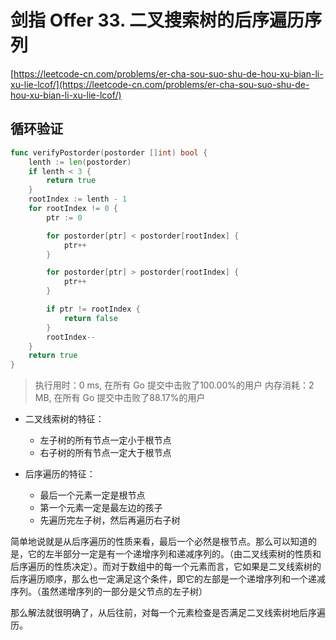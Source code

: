 # 剑指 Offer 33. 二叉搜索树的后序遍历序列
[https://leetcode-cn.com/problems/er-cha-sou-suo-shu-de-hou-xu-bian-li-xu-lie-lcof/](https://leetcode-cn.com/problems/er-cha-sou-suo-shu-de-hou-xu-bian-li-xu-lie-lcof/)

## 循环验证
```go
func verifyPostorder(postorder []int) bool {
	lenth := len(postorder)
	if lenth < 3 {
		return true
	}
	rootIndex := lenth - 1
	for rootIndex != 0 {
		ptr := 0

		for postorder[ptr] < postorder[rootIndex] {
			ptr++
		}

		for postorder[ptr] > postorder[rootIndex] {
			ptr++
		}

		if ptr != rootIndex {
			return false
		}
		rootIndex--
	}
	return true
}
```

>执行用时：0 ms, 在所有 Go 提交中击败了100.00%的用户
内存消耗：2 MB, 在所有 Go 提交中击败了88.17%的用户

- 二叉线索树的特征：
    - 左子树的所有节点一定小于根节点
    - 右子树的所有节点一定大于根节点

- 后序遍历的特征：
    - 最后一个元素一定是根节点
    - 第一个元素一定是最左边的孩子
    - 先遍历完左子树，然后再遍历右子树

简单地说就是从后序遍历的性质来看，最后一个必然是根节点。那么可以知道的是，它的左半部分一定是有一个递增序列和递减序列的。（由二叉线索树的性质和后序遍历的性质决定）。而对于数组中的每一个元素而言，它如果是二叉线索树的后序遍历顺序，那么也一定满足这个条件，即它的左部是一个递增序列和一个递减序列。（虽然递增序列的一部分是父节点的左子树）

那么解法就很明确了，从后往前，对每一个元素检查是否满足二叉线索树地后序遍历。
